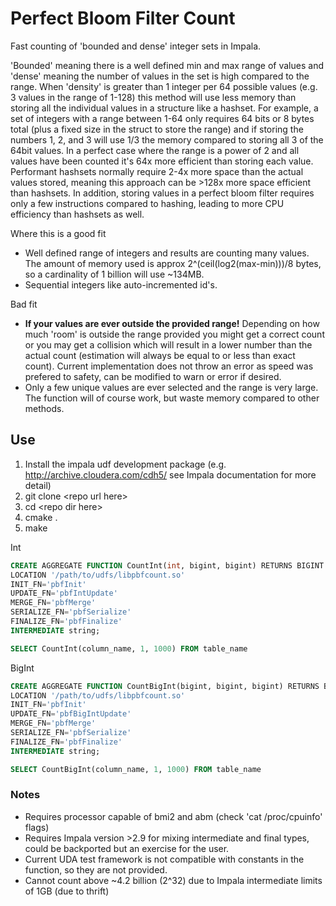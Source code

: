 # Perfect Bloom Filter Count
Fast counting of 'bounded and dense' integer sets in Impala. 

'Bounded' meaning there is a well defined min and max range of values and 'dense' meaning the number of values in the set is high compared to the range.  When 'density' is greater than 1 integer per 64 possible values (e.g. 3 values in the range of 1-128) this method will use less memory than storing all the individual values in a structure like a hashset. For example, a set of integers with a range between 1-64 only requires 64 bits or 8 bytes total (plus a fixed size in the struct to store the range) and if storing the numbers 1, 2, and 3 will use 1/3 the memory compared to storing all 3 of the 64bit values. In a perfect case where the range is a power of 2 and all values have been counted it's 64x more efficient than storing each value.  Performant hashsets normally require 2-4x more space than the actual values stored, meaning this approach can be >128x more space efficient than hashsets.  In addition, storing values in a perfect bloom filter requires only a few instructions compared to hashing, leading to more CPU efficiency than hashsets as well.

Where this is a good fit
- Well defined range of integers and results are counting many values.  The amount of memory used is approx 2^(ceil(log2(max-min)))/8 bytes, so a cardinality of 1 billion will use ~134MB.
- Sequential integers like auto-incremented id's.


Bad fit
- **If your values are ever outside the provided range!** Depending on how much 'room' is outside the range provided you might get a correct count or you may get a collision which will result in a lower number than the actual count (estimation will always be equal to or less than exact count).  Current implementation does not throw an error as speed was prefered to safety, can be modified to warn or error if desired.
- Only a few unique values are ever selected and the range is very large.  The function will of course work, but waste memory compared to other methods.

## Use

1. Install the impala udf development package (e.g. <http://archive.cloudera.com/cdh5/> see Impala documentation for more detail)
2. git clone \<repo url here\>
3. cd \<repo dir here\>
4. cmake .
5. make

Int
```sql
CREATE AGGREGATE FUNCTION CountInt(int, bigint, bigint) RETURNS BIGINT
LOCATION '/path/to/udfs/libpbfcount.so'
INIT_FN='pbfInit'
UPDATE_FN='pbfIntUpdate'
MERGE_FN='pbfMerge'
SERIALIZE_FN='pbfSerialize'
FINALIZE_FN='pbfFinalize'
INTERMEDIATE string;
```

```sql
SELECT CountInt(column_name, 1, 1000) FROM table_name 
```

BigInt
```sql
CREATE AGGREGATE FUNCTION CountBigInt(bigint, bigint, bigint) RETURNS BIGINT
LOCATION '/path/to/udfs/libpbfcount.so'
INIT_FN='pbfInit'
UPDATE_FN='pbfBigIntUpdate'
MERGE_FN='pbfMerge'
SERIALIZE_FN='pbfSerialize'
FINALIZE_FN='pbfFinalize'
INTERMEDIATE string;
```

```sql
SELECT CountBigInt(column_name, 1, 1000) FROM table_name 
```

### Notes
- Requires processor capable of bmi2 and abm (check 'cat /proc/cpuinfo' flags)
- Requires Impala version >2.9 for mixing intermediate and final types, could be backported but an exercise for the user.
- Current UDA test framework is not compatible with constants in the function, so they are not provided.
- Cannot count above ~4.2 billion (2^32) due to Impala intermediate limits of 1GB (due to thrift)
